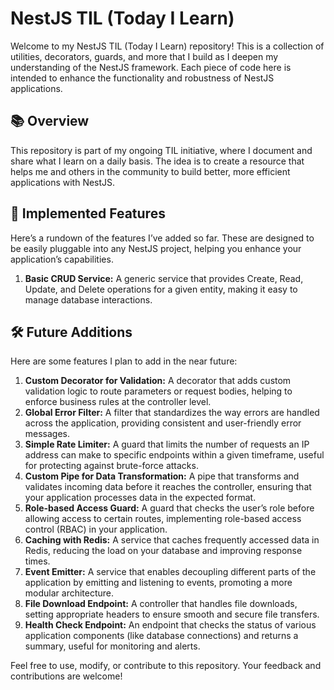 # NestJS TIL (Today I Learn)

Welcome to my NestJS TIL (Today I Learn) repository! This is a collection of utilities, decorators, guards, and more that I build as I deepen my understanding of the NestJS framework. Each piece of code here is intended to enhance the functionality and robustness of NestJS applications.

## 📚 Overview

This repository is part of my ongoing TIL initiative, where I document and share what I learn on a daily basis. The idea is to create a resource that helps me and others in the community to build better, more efficient applications with NestJS.

## 🚀 Implemented Features

Here’s a rundown of the features I’ve added so far. These are designed to be easily pluggable into any NestJS project, helping you enhance your application’s capabilities.

1. **Basic CRUD Service:** A generic service that provides Create, Read, Update, and Delete operations for a given entity, making it easy to manage database interactions.

## 🛠️ Future Additions

Here are some features I plan to add in the near future:

1. **Custom Decorator for Validation:** A decorator that adds custom validation logic to route parameters or request bodies, helping to enforce business rules at the controller level.
2. **Global Error Filter:** A filter that standardizes the way errors are handled across the application, providing consistent and user-friendly error messages.
3. **Simple Rate Limiter:** A guard that limits the number of requests an IP address can make to specific endpoints within a given timeframe, useful for protecting against brute-force attacks.
4. **Custom Pipe for Data Transformation:** A pipe that transforms and validates incoming data before it reaches the controller, ensuring that your application processes data in the expected format.
5. **Role-based Access Guard:** A guard that checks the user’s role before allowing access to certain routes, implementing role-based access control (RBAC) in your application.
6. **Caching with Redis:** A service that caches frequently accessed data in Redis, reducing the load on your database and improving response times.
7. **Event Emitter:** A service that enables decoupling different parts of the application by emitting and listening to events, promoting a more modular architecture.
8. **File Download Endpoint:** A controller that handles file downloads, setting appropriate headers to ensure smooth and secure file transfers.
9. **Health Check Endpoint:** An endpoint that checks the status of various application components (like database connections) and returns a summary, useful for monitoring and alerts.

Feel free to use, modify, or contribute to this repository. Your feedback and contributions are welcome!